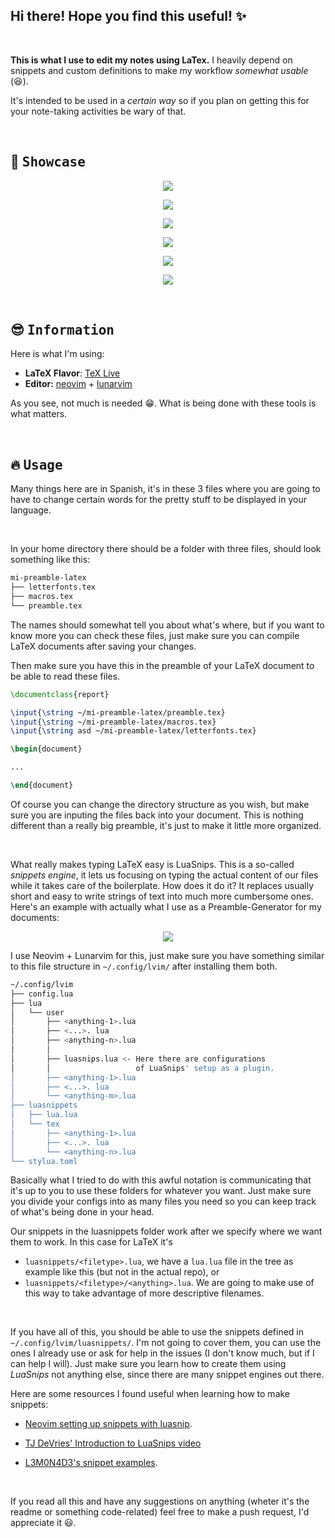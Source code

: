 ## Hi there! Hope you find this useful! :sparkles:

<br>

<b>This is what I use to edit my notes using LaTex.</b> I heavily depend on snippets and custom definitions to make my workflow *_somewhat usable_* (:satisfied:).  

It's intended to be used in a *_certain way_* so if you plan on getting this for your note-taking activities be wary of that.

<br>

## :star2: <samp>Showcase</samp>

<p align="center">
<img src="assets/titlepage.png"/>
</p>

<p align="center">
<img src="assets/toc.png"/>
</p>

<p align="center">
<img src="assets/body.png"/>
</p>

<p align="center">
<img src="assets/codeblock.png"/>

<p align="center">
<img src="assets/code.png"/>

<p align="center">
<img src="assets/gif.gif"/>
</p>

<br>

## :sunglasses: <samp>Information</samp>

Here is what I'm using:

- **LaTeX Flavor**: [TeX Live](http://tug.org/texlive/)   
- **Editor:** [neovim](https://github.com/neovim/neovim) + [lunarvim](https://github.com/LunarVim/LunarVim)

As you see, not much is needed :grin:. What is being done with these tools is what matters.

<br>

## :fire: <samp>Usage</samp>

Many things here are in Spanish, it's in these 3 files where you are going to have to change certain words for the pretty stuff to be displayed in your language.

<br>

In your home directory there should be a folder with three files, should look something like this:
```sh
mi-preamble-latex
├── letterfonts.tex
├── macros.tex
└── preamble.tex
```

The names should somewhat tell you about what's where, but if you want to know more you can check these files, just make sure you can compile LaTeX documents after saving your changes. 

Then make sure you have this in the preamble of your LaTeX document to be able to read these files.

```tex
\documentclass{report}

\input{\string ~/mi-preamble-latex/preamble.tex}
\input{\string ~/mi-preamble-latex/macros.tex}
\input{\string asd ~/mi-preamble-latex/letterfonts.tex}

\begin{document}

...

\end{document}
```

Of course you can change the directory structure as you wish, but make sure you are inputing the files back into your document. This is nothing different than a really big preamble, it's just to make it  little more organized.

<br>

What really makes typing LaTeX easy is LuaSnips. This is a so-called _snippets engine_, it lets us focusing on typing the actual content of our files while it takes care of the boilerplate. How does it do it? It replaces usually short and easy to write strings of text into much more cumbersome ones. Here's an example with actually what I use as a Preamble-Generator for my documents:

<p align="center">
<img src="assets/latexpreamble.gif"/>
</p>


I use Neovim + Lunarvim for this, just make sure you have something similar to this file structure in `~/.config/lvim/` after installing them both.

```sh
~/.config/lvim
├── config.lua
├── lua
│   └── user
│       ├── <anything-1>.lua
│       ├── <...>. lua
│       ├── <anything-n>.lua  
│       │
│       ├── luasnips.lua <- Here there are configurations
│       │                   of LuaSnips' setup as a plugin.
│       ├── <anything-1>.lua
│       ├── <...>. lua
│       └── <anything-m>.lua       
├── luasnippets
│   ├── lua.lua
│   └── tex
│       ├── <anything-1>.lua
│       ├── <...>. lua
│       └── <anything-n>.lua
└── stylua.toml

```

Basically what I tried to do with this awful notation is communicating that it's up to you to use these folders for whatever you want. Just make sure you divide your configs into as many files you need so you can keep track of what's being done in your head.

Our snippets in the luasnippets folder work after we specify where we want them to work. In this case for LaTeX it's

- `luasnippets/<filetype>.lua`, we have a `lua.lua` file in the tree as example like this (but not in the actual repo), or
- `luasnippets/<filetype>/<anything>.lua`. We are going to make use of this way to take advantage of more descriptive filenames.

<br>

If you have all of this, you should be able to use the snippets defined in `~/.config/lvim/luasnippets/`. I'm not going to cover them, you can use the ones I already use or ask for help in the issues (I don't know much, but if I can help I will). Just make sure you learn how to create them using *LuaSnips* not anything else, since there are many snippet engines out there.

Here are some resources I found useful when learning how to make snippets:

- [Neovim setting up snippets with luasnip](https://sbulav.github.io/vim/neovim-setting-up-luasnip/).

- [TJ DeVries' Introduction to LuaSnips video](https://www.youtube.com/watch?v=Dn800rlPIho)
- [L3M0N4D3's snippet examples](https://github.com/L3MON4D3/LuaSnip/blob/master/Examples/snippets.lua).

<br>

If you read all this and have any suggestions on anything (wheter it's the readme or something code-related) feel free to make a push request, I'd appreciate it :smiley:.
